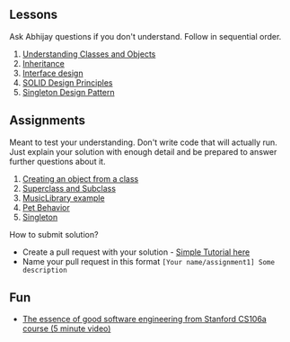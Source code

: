 
## Lessons
Ask Abhijay questions if you don't understand. Follow in sequential order.
1. [Understanding Classes and Objects](_1.md)  
2. [Inheritance](_2.md)
3. [Interface design](_3.md)
4. [SOLID Design Principles](https://en.wikipedia.org/wiki/SOLID)
5. [Singleton Design Pattern](https://refactoring.guru/design-patterns/singleton)

## Assignments
Meant to test your understanding. Don't write code that will actually run. Just explain your solution with enough detail and be prepared to answer further questions about it. 

1. [Creating an object from a class](assignment1.md)
2. [Superclass and Subclass](assignment2.md)
3. [MusicLibrary example](assignment3.md)
4. [Pet Behavior](assignment4.md)
5. [Singleton](assignment5.md)

How to submit solution?
- Create a pull request with your solution - [Simple Tutorial here](https://www.youtube.com/watch?v=wTSfsY6wUms)
- Name your pull request in this format `[Your name/assignment1] Some description`

## Fun
- [The essence of good software engineering from Stanford CS106a course (5 minute video)](https://youtu.be/0LoKDDRlfZc?list=PLdSF_YgPvyiOAJZCcIz3tpHgXE7_G-GF4&t=2366)


